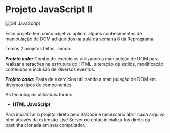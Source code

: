 # Projeto JavaScript II

![Gif JavaScript](https://www.digitalhouse.com/br/blog/content/images/2022/08/0_T7nlzhJ0eOb6YyVy.gif)

Esse projeto tem como objetivo aplicar alguns conhecimentos de manipulação de DOM adiquiridos na aula da semana 8 da Reprograma.

Temos 2 projetos feitos, sendo:

***Projeto aula:*** Combo de exercícios utilizando a manipulção de DOM para realizar alterações na estrutura do HTML, alteração de estilos, modificação conteúdos e inclusão de diversos eventos.

***Projeto casa:*** Pasta de exercícios utilizando a manipulação de DOM em diversos tipos de componentes.

As tecnologias utilizadas foram:

* **HTML**
**JavaScript**

Para inicializar o projeto direto pelo VsCode é necessário abrir cada arquivo html através da extensão Live Server ou então inicializá-los direto da pastinha clonada em seu computador.